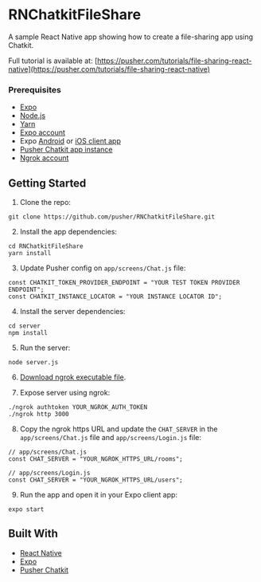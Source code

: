 # RNChatkitFileShare
A sample React Native app showing how to create a file-sharing app using Chatkit.

Full tutorial is available at: [https://pusher.com/tutorials/file-sharing-react-native](https://pusher.com/tutorials/file-sharing-react-native)

### Prerequisites

- [Expo](https://expo.io/)
- [Node.js](https://nodejs.org/en/)
- [Yarn](https://yarnpkg.com/en/)
- [Expo account](https://expo.io/)
- Expo [Android](https://play.google.com/store/apps/details?id=host.exp.exponent&hl=en) or [iOS client app](https://itunes.apple.com/us/app/expo-client/id982107779?mt=8)
- [Pusher Chatkit app instance](https://pusher.com/chatkit)
- [Ngrok account](https://ngrok.com/)


## Getting Started

1. Clone the repo:

```
git clone https://github.com/pusher/RNChatkitFileShare.git
```

2. Install the app dependencies:

```
cd RNChatkitFileShare
yarn install
```

3. Update Pusher config on `app/screens/Chat.js` file:

```
const CHATKIT_TOKEN_PROVIDER_ENDPOINT = "YOUR TEST TOKEN PROVIDER ENDPOINT";
const CHATKIT_INSTANCE_LOCATOR = "YOUR INSTANCE LOCATOR ID";
```

4. Install the server dependencies:

```
cd server
npm install
```

5. Run the server:

```
node server.js
```

6. [Download ngrok executable file](https://dashboard.ngrok.com/get-started).

7. Expose server using ngrok:


```
./ngrok authtoken YOUR_NGROK_AUTH_TOKEN
./ngrok http 3000
```

8. Copy the ngrok https URL and update the `CHAT_SERVER` in the `app/screens/Chat.js` file and `app/screens/Login.js` file:

```
// app/screens/Chat.js
const CHAT_SERVER = "YOUR_NGROK_HTTPS_URL/rooms";

// app/screens/Login.js
const CHAT_SERVER = "YOUR_NGROK_HTTPS_URL/users";
```

9. Run the app and open it in your Expo client app:

```
expo start
```


## Built With

* [React Native](http://facebook.github.io/react-native/)
* [Expo](https://expo.io/)
* [Pusher Chatkit](https://pusher.com/chatkit)

